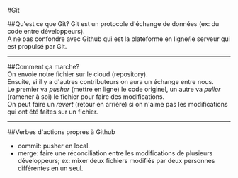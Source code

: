 
#Git

##Qu'est ce que Git?
Git est un protocole d'échange de données (ex: du code entre développeurs).  
A ne pas confondre avec Github qui est la plateforme en ligne/le serveur qui est propulsé par Git.

---

##Comment ça marche?  
On envoie notre fichier sur le cloud (repository).  
Ensuite, si il y a d'autres contributeurs on aura un échange entre nous.   
Le premier va *pusher* (mettre en ligne) le code originel, un autre va *puller* (ramener à soi) le fichier pour faire des modifications.  
On peut faire un *revert* (retour en arrière) si on n'aime pas les modifications qui ont été faites sur un fichier.

---

##Verbes d'actions propres à Github  
* commit: pusher en local.
* merge: faire une réconciliation entre les modifications de plusieurs développeurs; ex: mixer deux fichiers modifiés par 
deux personnes différentes en un seul.



